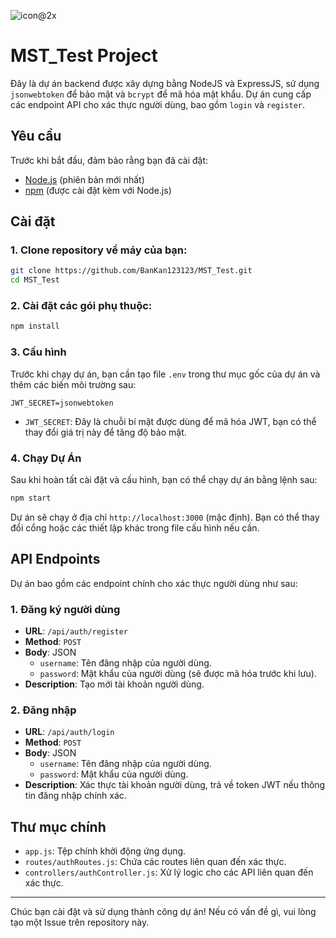 
![icon@2x](https://github.com/user-attachments/assets/1af51b0d-9a88-4c03-b1bf-89b6c2b3a0f6)

# MST_Test Project

Đây là dự án backend được xây dựng bằng NodeJS và ExpressJS, sử dụng `jsonwebtoken` để bảo mật và `bcrypt` để mã hóa mật khẩu. Dự án cung cấp các endpoint API cho xác thực người dùng, bao gồm `login` và `register`.

## Yêu cầu

Trước khi bắt đầu, đảm bảo rằng bạn đã cài đặt:

- [Node.js](https://nodejs.org/) (phiên bản mới nhất)
- [npm](https://www.npmjs.com/) (được cài đặt kèm với Node.js)

## Cài đặt

### 1. Clone repository về máy của bạn:

```bash
git clone https://github.com/BanKan123123/MST_Test.git
cd MST_Test
```

### 2. Cài đặt các gói phụ thuộc:

```bash
npm install
```

### 3. Cấu hình

Trước khi chạy dự án, bạn cần tạo file `.env` trong thư mục gốc của dự án và thêm các biến môi trường sau:

```env
JWT_SECRET=jsonwebtoken
```

- `JWT_SECRET`: Đây là chuỗi bí mật được dùng để mã hóa JWT, bạn có thể thay đổi giá trị này để tăng độ bảo mật.

### 4. Chạy Dự Án

Sau khi hoàn tất cài đặt và cấu hình, bạn có thể chạy dự án bằng lệnh sau:

```bash
npm start
```

Dự án sẽ chạy ở địa chỉ `http://localhost:3000` (mặc định). Bạn có thể thay đổi cổng hoặc các thiết lập khác trong file cấu hình nếu cần.

## API Endpoints

Dự án bao gồm các endpoint chính cho xác thực người dùng như sau:

### 1. Đăng ký người dùng

- **URL**: `/api/auth/register`
- **Method**: `POST`
- **Body**: JSON
  - `username`: Tên đăng nhập của người dùng.
  - `password`: Mật khẩu của người dùng (sẽ được mã hóa trước khi lưu).
- **Description**: Tạo mới tài khoản người dùng.

### 2. Đăng nhập

- **URL**: `/api/auth/login`
- **Method**: `POST`
- **Body**: JSON
  - `username`: Tên đăng nhập của người dùng.
  - `password`: Mật khẩu của người dùng.
- **Description**: Xác thực tài khoản người dùng, trả về token JWT nếu thông tin đăng nhập chính xác.

## Thư mục chính

- `app.js`: Tệp chính khởi động ứng dụng.
- `routes/authRoutes.js`: Chứa các routes liên quan đến xác thực.
- `controllers/authController.js`: Xử lý logic cho các API liên quan đến xác thực.

---

Chúc bạn cài đặt và sử dụng thành công dự án! Nếu có vấn đề gì, vui lòng tạo một Issue trên repository này.
